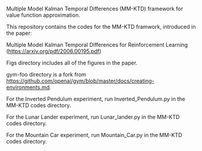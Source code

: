 Multiple Model Kalman Temporal Differences (MM-KTD) framework for value function approximation.

This repository contains the codes for the MM-KTD framwork, introduced in the paper:

Multiple Model Kalman Temporal Differences for Reinforcement Learning (https://arxiv.org/pdf/2006.00195.pdf)

Figs directory includes all of the figures in the paper.

gym-foo directory is a fork from https://github.com/openai/gym/blob/master/docs/creating-environments.md.

For the Inverted Pendulum experiment, run Inverted_Pendulum.py in the MM-KTD codes directory. 

For the Lunar Lander experiment, run Lunar_lander.py in the MM-KTD codes directory. 

For the Mountain Car experiment, run Mountain_Car.py in the MM-KTD codes directory. 
